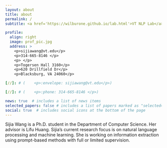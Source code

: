 ```yaml
---
layout: about
title: about
permalink: /
subtitle: <a href='https://wilburone.github.io/lab.html'>VT NLP Lab</a>.  

profile:
  align: right
  image: prof_pic.jpg
  address: >
    <p>sijiawang@vt.edu</p>
    <p>314-665-8146 </p>
    <p> </p>
    <p>Togersen Hall 3160</p>
    <p>620 Drillfield Dr</p>
    <p>Blacksburg, VA 24060</p>

[//]: # (    <p>:envelope: sijiawang@vt.edu</p>)

[//]: # (    <p>:phone: 314-665-8146 </p>)

news: true  # includes a list of news items
selected_papers: false # includes a list of papers marked as "selected={true}"
social: true  # includes social icons at the bottom of the page
---
```


Sijia Wang is a Ph.D. student in the Department of Computer Science.  Her advisor is Lifu Huang. 
Sijia’s current research focus is on natural language processing and machine learning. She is working on information extraction using prompt-based methods with full or limited supervision.
